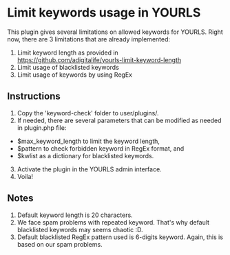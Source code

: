 # Limit keywords usage in YOURLS

This plugin gives several limitations on allowed keywords for YOURLS.
Right now, there are 3 limitations that are already implemented:
1. Limit keyword length as provided in https://github.com/adigitalife/yourls-limit-keyword-length
2. Limit usage of blacklisted keywords
3. Limit usage of keywords by using RegEx

## Instructions
1. Copy the 'keyword-check' folder to user/plugins/.
2. If needed, there are several parameters that can be modified as needed in plugin.php file:
  * $max_keyword_length to limit the keyword length,
  * $pattern to check forbidden keyword in RegEx format, and
  * $kwlist as a dictionary for blacklisted keywords.
3. Activate the plugin in the YOURLS admin interface.
4. Voila!

## Notes
1. Default keyword length is 20 characters.
2. We face spam problems with repeated keyword. That's why default blacklisted keywords may seems chaotic :D.
3. Default blacklisted RegEx pattern used is 6-digits keyword. Again, this is based on our spam problems.

